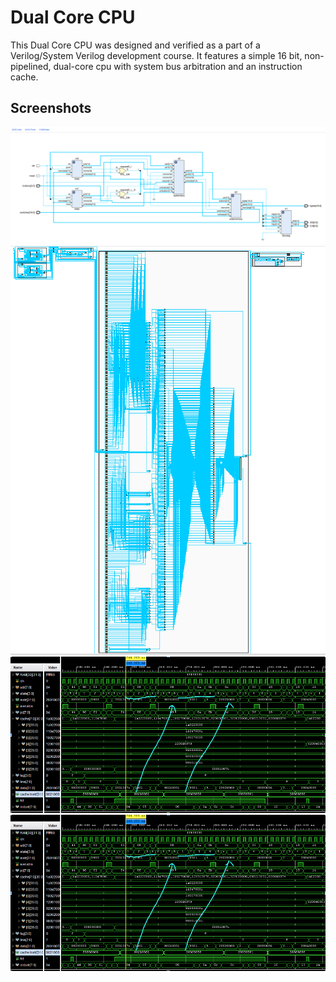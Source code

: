 # Dual Core CPU

This Dual Core CPU was designed and verified as a part of a Verilog/System Verilog development course. It features a simple 16 bit, non-pipelined, dual-core cpu with system bus arbitration and an instruction cache. 


## Screenshots

<p float="left">
  <img src="images/schematic1.PNG?"  />
  <img src="images/schematic2.PNG"  />
  <img src="images/sim1.PNG"  />
  <img src="images/sim1.PNG"  />
</p>



